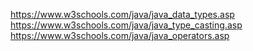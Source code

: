 https://www.w3schools.com/java/java_data_types.asp
https://www.w3schools.com/java/java_type_casting.asp
https://www.w3schools.com/java/java_operators.asp
